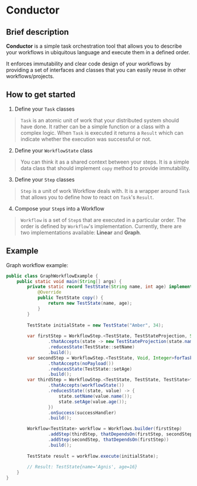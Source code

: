 # Conductor

## Brief description

**Conductor** is a simple task orchestration tool that allows you to describe your workflows in ubiquitous language
and execute them in a defined order.

It enforces immutability and clear code design of your workflows by providing a set of interfaces and classes
that you can easily reuse in other workflows/projects.

## How to get started

1. Define your `Task` classes
> `Task` is an atomic unit of work that your distributed system should have done. It rather can be a simple function or a
class with a complex logic.
When `Task` is executed it returns a `Result` which can indicate whether the execution was successful or not.

2. Define your `WorkflowState` class
> You can think it as a shared context between your steps.
It is a simple data class that should implement `copy` method to provide immutability.

3. Define your `Step` classes
> `Step` is a unit of work Workflow deals with.
It is a wrapper around `Task` that allows you to define how to react on `Task`'s `Result`.

4. Compose your `Step`s into a Workflow
> `Workflow` is a set of `Step`s that are executed in a particular order.
The order is defined by `Workflow`'s implementation.
Currently, there are two implementations available: **Linear** and **Graph**.

## Example

Graph workflow example:
```java
public class GraphWorkflowExample {
    public static void main(String[] args) {
        private static record TestState(String name, int age) implements WorkflowState<TestState> {
            @Override
            public TestState copy() {
                return new TestState(name, age);
            }
        }
        
        TestState initialState = new TestState("Amber", 34);
        
        var firstStep = WorkflowStep.<TestState, TestStateProjection, String>forTask(payload -> Result.of("Jane"))
                .thatAccepts(state -> new TestStateProjection(state.name()))
                .reducesState(TestState::setName)
                .build();
        var secondStep = WorkflowStep.<TestState, Void, Integer>forTask(unused -> Result.of(5))
                .thatAccepts(noPayload())
                .reducesState(TestState::setAge)
                .build();
        var thirdStep = WorkflowStep.<TestState, TestState, TestState>forTask(payload -> new TestState("Agnis", 16))
                .thatAccepts(workflowState())
                .reducesState((state, value) -> {
                    state.setName(value.name());
                    state.setAge(value.age());
                })
                .onSuccess(successHandler)
                .build();

        Workflow<TestState> workflow = Workflows.builder(firstStep)
                .addStep(thirdStep, thatDependsOn(firstStep, secondStep))
                .addStep(secondStep, thatDependsOn(firstStep))
                .build();
        
        TestState result = workflow.execute(initialState);
        
        // Result: TestState{name='Agnis', age=16}
    }
}
```
